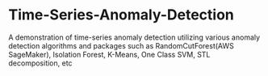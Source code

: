 # Time-Series-Anomaly-Detection
 A demonstration of time-series anomaly detection utilizing various anomaly detection algorithms and packages such as RandomCutForest(AWS SageMaker), Isolation Forest, K-Means, One Class SVM, STL decomposition, etc
